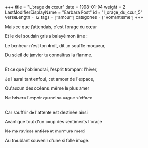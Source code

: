 +++
title = "L'orage du cœur"
date = 1998-01-04
weight = 2
LastModifierDisplayName = "Barbara Post"
id = "l_orage_du_cour_5"
verseLength = 12
tags = ["amour"]
categories = ["Romantisme"]
+++

Mais ce que j'attendais, c'est l'orage du cœur

Et le ciel soudain gris a balayé mon âme :

Le bonheur n'est ton droit, dit un souffle moqueur,

Du soleil de janvier tu connaîtras la flamme.

 \
Et ce que j'obtiendrai, l'esprit trompant l'hiver,

Je l'aurai tant enfoui, cet amour de l'espace,

Qu'aucun des océans, même le plus amer

Ne brisera l'espoir quand sa vague s'efface.

 \
Car souffrir de l'attente est destinée ainsi

Avant que tout d'un coup des sentiments l'orage

Ne me ravisse entière et murmure merci

Au troublant souvenir d'une si folle image.
